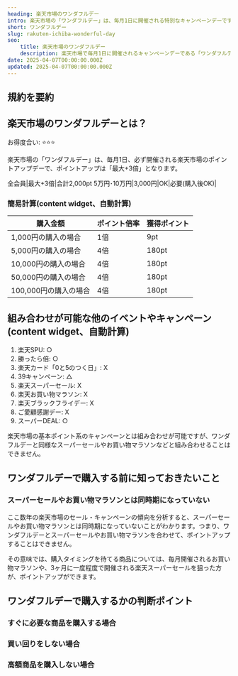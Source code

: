 ```yaml
---
heading: 楽天市場のワンダフルデー
intro: 楽天市場の「ワンダフルデー」は、毎月1日に開催される特別なキャンペーンデーです。この日にお買い物をすると、通常よりも多くの楽天ポイントが獲得できる特典や、限定セール、割引クーポンの配布など、さまざまなメリットがあります。
short: ワンダフルデー   
slug: rakuten-ichiba-wonderful-day
seo:
    title: 楽天市場のワンダフルデー
    description: 楽天市場で毎月1日に開催されるキャンペーンデーである「ワンダフルデー」について解説。特典内容やお得度合い、他のキャンペーンとの違いなど。
date: 2025-04-07T00:00:00.000Z
updated: 2025-04-07T00:00:00.000Z
---
```


## 規約を要約

## 楽天市場のワンダフルデーとは？

お得度合い: ⭐️⭐️⭐️

楽天市場の「ワンダフルデー」は、毎月1日、必ず開催される楽天市場のポイントアップデーで、ポイントアップは「最大+3倍」となります。

全会員|最大+3倍|合計2,000pt	5万円･10万円|3,000円|OK|必要(購入後OK)|

### 簡易計算(content widget、自動計算)

|購入金額|ポイント倍率|獲得ポイント|
|---|---|---|
1,000円の購入の場合|1倍|9pt|
5,000円の購入の場合|4倍|180pt|
10,000円の購入の場合|4倍|180pt|
50,000円の購入の場合|4倍|180pt|
100,000円の購入の場合|4倍|180pt|

## 組み合わせが可能な他のイベントやキャンペーン(content widget、自動計算)

1. 楽天SPU: ○
1. 勝ったら倍: ○
1. 楽天カード「0と5のつく日」: X
1. 39キャンペーン: △
1. 楽天スーパーセール: X
1. 楽天お買い物マラソン: X
1. 楽天ブラックフライデー: X
1. ご愛顧感謝デー: X
1. スーパーDEAL: ○

楽天市場の基本ポイント系のキャンペーンとは組み合わせが可能ですが、ワンダフルデーと同様なスーパーセールやお買い物マラソンなどと組み合わせることはできません。

## ワンダフルデーで購入する前に知っておきたいこと

### スーパーセールやお買い物マラソンとは同時期になっていない

ここ数年の楽天市場のセール・キャンペーンの傾向を分析すると、スーパーセールやお買い物マラソンとは同時期になっていないことがわかります。つまり、ワンダフルデーとスーパーセールやお買い物マラソンを合わせて、ポイントアップすることはできません。

その意味では、購入タイミングを待てる商品については、毎月開催されるお買い物マラソンや、3ヶ月に一度程度で開催される楽天スーパーセールを狙った方が、ポイントアップができます。

## ワンダフルデーで購入するかの判断ポイント

### すぐに必要な商品を購入する場合

### 買い回りをしない場合

### 高額商品を購入しない場合





